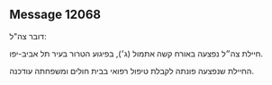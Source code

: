 ## Message 12068

דובר צה"ל:

חיילת צה״ל נפצעה באורח קשה אתמול (ג׳), בפיגוע הטרור בעיר תל אביב-יפו. 

החיילת שנפצעה פונתה לקבלת טיפול רפואי בבית חולים ומשפחתה עודכנה.

